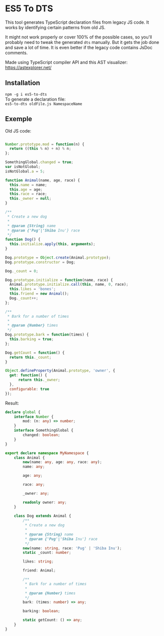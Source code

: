 # ES5 To DTS
This tool generates TypeScript declaration files from legacy JS code.
It works by identifying certain patterns from old JS.

It might not work properly or cover 100% of the possible cases, so you'll probably need to tweak the generated `dts` manually. But it gets the job done and save a lot of time. It is even better if the legacy code contains JsDoc comments.

Made using TypeScript compiler API and this AST visualizer:  
https://astexplorer.net/

## Installation
`npm -g i es5-to-dts`  
To generate a declaration file:  
`es5-to-dts oldFile.js NamespaceName`

## Exemple
Old JS code:  
```javascript

Number.prototype.mod = function(n) {
  return ((this % n) + n) % n;
};

SomethingGlobal.changed = true;
var isNotGlobal;
isNotGlobal.a = 5;

function Animal(name, age, race) {
  this.name = name;
  this.age = age;
  this.race = race;
  this._owner = null;
}

/**
 * Create a new dog
 *
 * @param {String} name
 * @param {'Pug'|'Shiba Inu'} race
 */
function Dog() {
  this.initialize.apply(this, arguments);
}

Dog.prototype = Object.create(Animal.prototype);
Dog.prototype.constructor = Dog;

Dog._count = 0;

Dog.prototype.initialize = function(name, race) {
  Animal.prototype.initialize.call(this, name, 0, race);
  this.likes = 'bones';
  this.friend = new Animal();
  Dog._count++;
};

/**
 * Bark for a number of times
 *
 * @param {Number} times
 */
Dog.prototype.bark = function(times) {
  this.barking = true;
};

Dog.getCount = function() {
  return this._count;
}

Object.defineProperty(Animal.prototype, 'owner', {
  get: function() {
      return this._owner;
  },
  configurable: true
});
```

Result:  
```typescript
declare global {
    interface Number {
        mod: (n: any) => number;
    }
    interface SomethingGlobal {
        changed: boolean;
    }
}

export declare namespace MyNamespace {
    class Animal {
        new(name: any, age: any, race: any);
        name: any;

        age: any;

        race: any;

        _owner: any;

        readonly owner: any;
    }
    
    class Dog extends Animal {
        /**
         * Create a new dog
         *
         * @param {String} name
         * @param {'Pug'|'Shiba Inu'} race
         */
        new(name: string, race: 'Pug' | 'Shiba Inu');
        static _count: number;

        likes: string;

        friend: Animal;

        /**
         * Bark for a number of times
         *
         * @param {Number} times
         */
        bark: (times: number) => any;

        barking: boolean;

        static getCount: () => any;
    }
}
```
